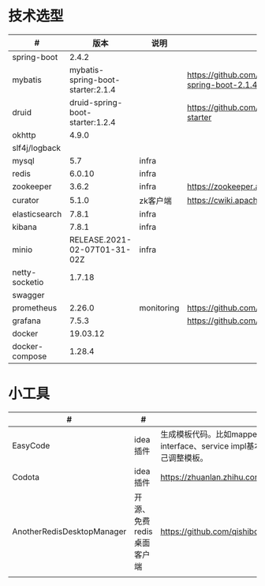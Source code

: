 # 技术选型

| #              | 版本                              | 说明       | 文档参考                                                     |
| -------------- | --------------------------------- | ---------- | ------------------------------------------------------------ |
| spring-boot    | 2.4.2                             |            |                                                              |
| mybatis        | mybatis-spring-boot-starter:2.1.4 |            | https://github.com/mybatis/spring-boot-starter/tree/mybatis-spring-boot-2.1.4 |
| druid          | druid-spring-boot-starter:1.2.4   |            | https://github.com/alibaba/druid/tree/1.2.4/druid-spring-boot-starter |
| okhttp         | 4.9.0                             |            |                                                              |
| slf4j/logback  |                                   |            |                                                              |
| mysql          | 5.7                               | infra      |                                                              |
| redis          | 6.0.10                            | infra      |                                                              |
| zookeeper      | 3.6.2                             | infra      | https://zookeeper.apache.org/doc/r3.6.2/index.html           |
| curator        | 5.1.0                             | zk客户端   | https://cwiki.apache.org/confluence/display/CURATOR/Releases |
| elasticsearch  | 7.8.1                             | infra      |                                                              |
| kibana         | 7.8.1                             | infra      |                                                              |
| minio          | RELEASE.2021-02-07T01-31-02Z      | infra      |                                                              |
| netty-socketio | 1.7.18                            |            |                                                              |
| swagger        |                                   |            |                                                              |
| prometheus     | 2.26.0                            | monitoring | https://github.com/grafana/grafana                           |
| grafana        | 7.5.3                             |            | https://github.com/prometheus/prometheus                     |
| docker         | 19.03.12                          |            |                                                              |
| docker-compose | 1.28.4                            |            |                                                              |

# 小工具

| #                          | #                         | #                                                            |
| -------------------------- | ------------------------- | ------------------------------------------------------------ |
| EasyCode                   | idea插件                  | 生成模板代码。比如mapper.xml、dao interface、service interface、service impl基本可以模板生成再微调。也可以自己调整模板。 |
| Codota                     | idea插件                  | https://zhuanlan.zhihu.com/p/99354824                        |
| AnotherRedisDesktopManager | 开源、免费redis桌面客户端 | https://github.com/qishibo/AnotherRedisDesktopManager        |
|                            |                           |                                                              |

